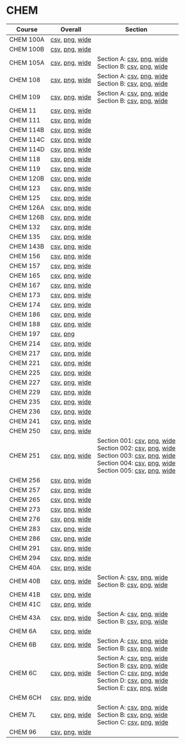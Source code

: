 # CHEM

| Course | Overall | Section |
| ------ | ------- | ------- |
| CHEM 100A | [csv](https://github.com/UCSD-Historical-Enrollment-Data/2024Spring/blob/main/overall/CHEM%20100A.csv), [png](https://raw.githubusercontent.com/UCSD-Historical-Enrollment-Data/2024Spring/main/plot_overall/CHEM%20100A.png), [wide](https://raw.githubusercontent.com/UCSD-Historical-Enrollment-Data/2024Spring/main/plot_overall_wide/CHEM%20100A.png) |  |
| CHEM 100B | [csv](https://github.com/UCSD-Historical-Enrollment-Data/2024Spring/blob/main/overall/CHEM%20100B.csv), [png](https://raw.githubusercontent.com/UCSD-Historical-Enrollment-Data/2024Spring/main/plot_overall/CHEM%20100B.png), [wide](https://raw.githubusercontent.com/UCSD-Historical-Enrollment-Data/2024Spring/main/plot_overall_wide/CHEM%20100B.png) |  |
| CHEM 105A | [csv](https://github.com/UCSD-Historical-Enrollment-Data/2024Spring/blob/main/overall/CHEM%20105A.csv), [png](https://raw.githubusercontent.com/UCSD-Historical-Enrollment-Data/2024Spring/main/plot_overall/CHEM%20105A.png), [wide](https://raw.githubusercontent.com/UCSD-Historical-Enrollment-Data/2024Spring/main/plot_overall_wide/CHEM%20105A.png) | Section A: [csv](https://github.com/UCSD-Historical-Enrollment-Data/2024Spring/blob/main/section/CHEM%20105A_A.csv), [png](https://raw.githubusercontent.com/UCSD-Historical-Enrollment-Data/2024Spring/main/plot_section/CHEM%20105A_A.png), [wide](https://raw.githubusercontent.com/UCSD-Historical-Enrollment-Data/2024Spring/main/plot_section_wide/CHEM%20105A_A.png)<br>Section B: [csv](https://github.com/UCSD-Historical-Enrollment-Data/2024Spring/blob/main/section/CHEM%20105A_B.csv), [png](https://raw.githubusercontent.com/UCSD-Historical-Enrollment-Data/2024Spring/main/plot_section/CHEM%20105A_B.png), [wide](https://raw.githubusercontent.com/UCSD-Historical-Enrollment-Data/2024Spring/main/plot_section_wide/CHEM%20105A_B.png) |
| CHEM 108 | [csv](https://github.com/UCSD-Historical-Enrollment-Data/2024Spring/blob/main/overall/CHEM%20108.csv), [png](https://raw.githubusercontent.com/UCSD-Historical-Enrollment-Data/2024Spring/main/plot_overall/CHEM%20108.png), [wide](https://raw.githubusercontent.com/UCSD-Historical-Enrollment-Data/2024Spring/main/plot_overall_wide/CHEM%20108.png) | Section A: [csv](https://github.com/UCSD-Historical-Enrollment-Data/2024Spring/blob/main/section/CHEM%20108_A.csv), [png](https://raw.githubusercontent.com/UCSD-Historical-Enrollment-Data/2024Spring/main/plot_section/CHEM%20108_A.png), [wide](https://raw.githubusercontent.com/UCSD-Historical-Enrollment-Data/2024Spring/main/plot_section_wide/CHEM%20108_A.png)<br>Section B: [csv](https://github.com/UCSD-Historical-Enrollment-Data/2024Spring/blob/main/section/CHEM%20108_B.csv), [png](https://raw.githubusercontent.com/UCSD-Historical-Enrollment-Data/2024Spring/main/plot_section/CHEM%20108_B.png), [wide](https://raw.githubusercontent.com/UCSD-Historical-Enrollment-Data/2024Spring/main/plot_section_wide/CHEM%20108_B.png) |
| CHEM 109 | [csv](https://github.com/UCSD-Historical-Enrollment-Data/2024Spring/blob/main/overall/CHEM%20109.csv), [png](https://raw.githubusercontent.com/UCSD-Historical-Enrollment-Data/2024Spring/main/plot_overall/CHEM%20109.png), [wide](https://raw.githubusercontent.com/UCSD-Historical-Enrollment-Data/2024Spring/main/plot_overall_wide/CHEM%20109.png) | Section A: [csv](https://github.com/UCSD-Historical-Enrollment-Data/2024Spring/blob/main/section/CHEM%20109_A.csv), [png](https://raw.githubusercontent.com/UCSD-Historical-Enrollment-Data/2024Spring/main/plot_section/CHEM%20109_A.png), [wide](https://raw.githubusercontent.com/UCSD-Historical-Enrollment-Data/2024Spring/main/plot_section_wide/CHEM%20109_A.png)<br>Section B: [csv](https://github.com/UCSD-Historical-Enrollment-Data/2024Spring/blob/main/section/CHEM%20109_B.csv), [png](https://raw.githubusercontent.com/UCSD-Historical-Enrollment-Data/2024Spring/main/plot_section/CHEM%20109_B.png), [wide](https://raw.githubusercontent.com/UCSD-Historical-Enrollment-Data/2024Spring/main/plot_section_wide/CHEM%20109_B.png) |
| CHEM 11 | [csv](https://github.com/UCSD-Historical-Enrollment-Data/2024Spring/blob/main/overall/CHEM%2011.csv), [png](https://raw.githubusercontent.com/UCSD-Historical-Enrollment-Data/2024Spring/main/plot_overall/CHEM%2011.png), [wide](https://raw.githubusercontent.com/UCSD-Historical-Enrollment-Data/2024Spring/main/plot_overall_wide/CHEM%2011.png) |  |
| CHEM 111 | [csv](https://github.com/UCSD-Historical-Enrollment-Data/2024Spring/blob/main/overall/CHEM%20111.csv), [png](https://raw.githubusercontent.com/UCSD-Historical-Enrollment-Data/2024Spring/main/plot_overall/CHEM%20111.png), [wide](https://raw.githubusercontent.com/UCSD-Historical-Enrollment-Data/2024Spring/main/plot_overall_wide/CHEM%20111.png) |  |
| CHEM 114B | [csv](https://github.com/UCSD-Historical-Enrollment-Data/2024Spring/blob/main/overall/CHEM%20114B.csv), [png](https://raw.githubusercontent.com/UCSD-Historical-Enrollment-Data/2024Spring/main/plot_overall/CHEM%20114B.png), [wide](https://raw.githubusercontent.com/UCSD-Historical-Enrollment-Data/2024Spring/main/plot_overall_wide/CHEM%20114B.png) |  |
| CHEM 114C | [csv](https://github.com/UCSD-Historical-Enrollment-Data/2024Spring/blob/main/overall/CHEM%20114C.csv), [png](https://raw.githubusercontent.com/UCSD-Historical-Enrollment-Data/2024Spring/main/plot_overall/CHEM%20114C.png), [wide](https://raw.githubusercontent.com/UCSD-Historical-Enrollment-Data/2024Spring/main/plot_overall_wide/CHEM%20114C.png) |  |
| CHEM 114D | [csv](https://github.com/UCSD-Historical-Enrollment-Data/2024Spring/blob/main/overall/CHEM%20114D.csv), [png](https://raw.githubusercontent.com/UCSD-Historical-Enrollment-Data/2024Spring/main/plot_overall/CHEM%20114D.png), [wide](https://raw.githubusercontent.com/UCSD-Historical-Enrollment-Data/2024Spring/main/plot_overall_wide/CHEM%20114D.png) |  |
| CHEM 118 | [csv](https://github.com/UCSD-Historical-Enrollment-Data/2024Spring/blob/main/overall/CHEM%20118.csv), [png](https://raw.githubusercontent.com/UCSD-Historical-Enrollment-Data/2024Spring/main/plot_overall/CHEM%20118.png), [wide](https://raw.githubusercontent.com/UCSD-Historical-Enrollment-Data/2024Spring/main/plot_overall_wide/CHEM%20118.png) |  |
| CHEM 119 | [csv](https://github.com/UCSD-Historical-Enrollment-Data/2024Spring/blob/main/overall/CHEM%20119.csv), [png](https://raw.githubusercontent.com/UCSD-Historical-Enrollment-Data/2024Spring/main/plot_overall/CHEM%20119.png), [wide](https://raw.githubusercontent.com/UCSD-Historical-Enrollment-Data/2024Spring/main/plot_overall_wide/CHEM%20119.png) |  |
| CHEM 120B | [csv](https://github.com/UCSD-Historical-Enrollment-Data/2024Spring/blob/main/overall/CHEM%20120B.csv), [png](https://raw.githubusercontent.com/UCSD-Historical-Enrollment-Data/2024Spring/main/plot_overall/CHEM%20120B.png), [wide](https://raw.githubusercontent.com/UCSD-Historical-Enrollment-Data/2024Spring/main/plot_overall_wide/CHEM%20120B.png) |  |
| CHEM 123 | [csv](https://github.com/UCSD-Historical-Enrollment-Data/2024Spring/blob/main/overall/CHEM%20123.csv), [png](https://raw.githubusercontent.com/UCSD-Historical-Enrollment-Data/2024Spring/main/plot_overall/CHEM%20123.png), [wide](https://raw.githubusercontent.com/UCSD-Historical-Enrollment-Data/2024Spring/main/plot_overall_wide/CHEM%20123.png) |  |
| CHEM 125 | [csv](https://github.com/UCSD-Historical-Enrollment-Data/2024Spring/blob/main/overall/CHEM%20125.csv), [png](https://raw.githubusercontent.com/UCSD-Historical-Enrollment-Data/2024Spring/main/plot_overall/CHEM%20125.png), [wide](https://raw.githubusercontent.com/UCSD-Historical-Enrollment-Data/2024Spring/main/plot_overall_wide/CHEM%20125.png) |  |
| CHEM 126A | [csv](https://github.com/UCSD-Historical-Enrollment-Data/2024Spring/blob/main/overall/CHEM%20126A.csv), [png](https://raw.githubusercontent.com/UCSD-Historical-Enrollment-Data/2024Spring/main/plot_overall/CHEM%20126A.png), [wide](https://raw.githubusercontent.com/UCSD-Historical-Enrollment-Data/2024Spring/main/plot_overall_wide/CHEM%20126A.png) |  |
| CHEM 126B | [csv](https://github.com/UCSD-Historical-Enrollment-Data/2024Spring/blob/main/overall/CHEM%20126B.csv), [png](https://raw.githubusercontent.com/UCSD-Historical-Enrollment-Data/2024Spring/main/plot_overall/CHEM%20126B.png), [wide](https://raw.githubusercontent.com/UCSD-Historical-Enrollment-Data/2024Spring/main/plot_overall_wide/CHEM%20126B.png) |  |
| CHEM 132 | [csv](https://github.com/UCSD-Historical-Enrollment-Data/2024Spring/blob/main/overall/CHEM%20132.csv), [png](https://raw.githubusercontent.com/UCSD-Historical-Enrollment-Data/2024Spring/main/plot_overall/CHEM%20132.png), [wide](https://raw.githubusercontent.com/UCSD-Historical-Enrollment-Data/2024Spring/main/plot_overall_wide/CHEM%20132.png) |  |
| CHEM 135 | [csv](https://github.com/UCSD-Historical-Enrollment-Data/2024Spring/blob/main/overall/CHEM%20135.csv), [png](https://raw.githubusercontent.com/UCSD-Historical-Enrollment-Data/2024Spring/main/plot_overall/CHEM%20135.png), [wide](https://raw.githubusercontent.com/UCSD-Historical-Enrollment-Data/2024Spring/main/plot_overall_wide/CHEM%20135.png) |  |
| CHEM 143B | [csv](https://github.com/UCSD-Historical-Enrollment-Data/2024Spring/blob/main/overall/CHEM%20143B.csv), [png](https://raw.githubusercontent.com/UCSD-Historical-Enrollment-Data/2024Spring/main/plot_overall/CHEM%20143B.png), [wide](https://raw.githubusercontent.com/UCSD-Historical-Enrollment-Data/2024Spring/main/plot_overall_wide/CHEM%20143B.png) |  |
| CHEM 156 | [csv](https://github.com/UCSD-Historical-Enrollment-Data/2024Spring/blob/main/overall/CHEM%20156.csv), [png](https://raw.githubusercontent.com/UCSD-Historical-Enrollment-Data/2024Spring/main/plot_overall/CHEM%20156.png), [wide](https://raw.githubusercontent.com/UCSD-Historical-Enrollment-Data/2024Spring/main/plot_overall_wide/CHEM%20156.png) |  |
| CHEM 157 | [csv](https://github.com/UCSD-Historical-Enrollment-Data/2024Spring/blob/main/overall/CHEM%20157.csv), [png](https://raw.githubusercontent.com/UCSD-Historical-Enrollment-Data/2024Spring/main/plot_overall/CHEM%20157.png), [wide](https://raw.githubusercontent.com/UCSD-Historical-Enrollment-Data/2024Spring/main/plot_overall_wide/CHEM%20157.png) |  |
| CHEM 165 | [csv](https://github.com/UCSD-Historical-Enrollment-Data/2024Spring/blob/main/overall/CHEM%20165.csv), [png](https://raw.githubusercontent.com/UCSD-Historical-Enrollment-Data/2024Spring/main/plot_overall/CHEM%20165.png), [wide](https://raw.githubusercontent.com/UCSD-Historical-Enrollment-Data/2024Spring/main/plot_overall_wide/CHEM%20165.png) |  |
| CHEM 167 | [csv](https://github.com/UCSD-Historical-Enrollment-Data/2024Spring/blob/main/overall/CHEM%20167.csv), [png](https://raw.githubusercontent.com/UCSD-Historical-Enrollment-Data/2024Spring/main/plot_overall/CHEM%20167.png), [wide](https://raw.githubusercontent.com/UCSD-Historical-Enrollment-Data/2024Spring/main/plot_overall_wide/CHEM%20167.png) |  |
| CHEM 173 | [csv](https://github.com/UCSD-Historical-Enrollment-Data/2024Spring/blob/main/overall/CHEM%20173.csv), [png](https://raw.githubusercontent.com/UCSD-Historical-Enrollment-Data/2024Spring/main/plot_overall/CHEM%20173.png), [wide](https://raw.githubusercontent.com/UCSD-Historical-Enrollment-Data/2024Spring/main/plot_overall_wide/CHEM%20173.png) |  |
| CHEM 174 | [csv](https://github.com/UCSD-Historical-Enrollment-Data/2024Spring/blob/main/overall/CHEM%20174.csv), [png](https://raw.githubusercontent.com/UCSD-Historical-Enrollment-Data/2024Spring/main/plot_overall/CHEM%20174.png), [wide](https://raw.githubusercontent.com/UCSD-Historical-Enrollment-Data/2024Spring/main/plot_overall_wide/CHEM%20174.png) |  |
| CHEM 186 | [csv](https://github.com/UCSD-Historical-Enrollment-Data/2024Spring/blob/main/overall/CHEM%20186.csv), [png](https://raw.githubusercontent.com/UCSD-Historical-Enrollment-Data/2024Spring/main/plot_overall/CHEM%20186.png), [wide](https://raw.githubusercontent.com/UCSD-Historical-Enrollment-Data/2024Spring/main/plot_overall_wide/CHEM%20186.png) |  |
| CHEM 188 | [csv](https://github.com/UCSD-Historical-Enrollment-Data/2024Spring/blob/main/overall/CHEM%20188.csv), [png](https://raw.githubusercontent.com/UCSD-Historical-Enrollment-Data/2024Spring/main/plot_overall/CHEM%20188.png), [wide](https://raw.githubusercontent.com/UCSD-Historical-Enrollment-Data/2024Spring/main/plot_overall_wide/CHEM%20188.png) |  |
| CHEM 197 | [csv](https://github.com/UCSD-Historical-Enrollment-Data/2024Spring/blob/main/overall/CHEM%20197.csv), [png](https://raw.githubusercontent.com/UCSD-Historical-Enrollment-Data/2024Spring/main/plot_overall/CHEM%20197.png) |  |
| CHEM 214 | [csv](https://github.com/UCSD-Historical-Enrollment-Data/2024Spring/blob/main/overall/CHEM%20214.csv), [png](https://raw.githubusercontent.com/UCSD-Historical-Enrollment-Data/2024Spring/main/plot_overall/CHEM%20214.png), [wide](https://raw.githubusercontent.com/UCSD-Historical-Enrollment-Data/2024Spring/main/plot_overall_wide/CHEM%20214.png) |  |
| CHEM 217 | [csv](https://github.com/UCSD-Historical-Enrollment-Data/2024Spring/blob/main/overall/CHEM%20217.csv), [png](https://raw.githubusercontent.com/UCSD-Historical-Enrollment-Data/2024Spring/main/plot_overall/CHEM%20217.png), [wide](https://raw.githubusercontent.com/UCSD-Historical-Enrollment-Data/2024Spring/main/plot_overall_wide/CHEM%20217.png) |  |
| CHEM 221 | [csv](https://github.com/UCSD-Historical-Enrollment-Data/2024Spring/blob/main/overall/CHEM%20221.csv), [png](https://raw.githubusercontent.com/UCSD-Historical-Enrollment-Data/2024Spring/main/plot_overall/CHEM%20221.png), [wide](https://raw.githubusercontent.com/UCSD-Historical-Enrollment-Data/2024Spring/main/plot_overall_wide/CHEM%20221.png) |  |
| CHEM 225 | [csv](https://github.com/UCSD-Historical-Enrollment-Data/2024Spring/blob/main/overall/CHEM%20225.csv), [png](https://raw.githubusercontent.com/UCSD-Historical-Enrollment-Data/2024Spring/main/plot_overall/CHEM%20225.png), [wide](https://raw.githubusercontent.com/UCSD-Historical-Enrollment-Data/2024Spring/main/plot_overall_wide/CHEM%20225.png) |  |
| CHEM 227 | [csv](https://github.com/UCSD-Historical-Enrollment-Data/2024Spring/blob/main/overall/CHEM%20227.csv), [png](https://raw.githubusercontent.com/UCSD-Historical-Enrollment-Data/2024Spring/main/plot_overall/CHEM%20227.png), [wide](https://raw.githubusercontent.com/UCSD-Historical-Enrollment-Data/2024Spring/main/plot_overall_wide/CHEM%20227.png) |  |
| CHEM 229 | [csv](https://github.com/UCSD-Historical-Enrollment-Data/2024Spring/blob/main/overall/CHEM%20229.csv), [png](https://raw.githubusercontent.com/UCSD-Historical-Enrollment-Data/2024Spring/main/plot_overall/CHEM%20229.png), [wide](https://raw.githubusercontent.com/UCSD-Historical-Enrollment-Data/2024Spring/main/plot_overall_wide/CHEM%20229.png) |  |
| CHEM 235 | [csv](https://github.com/UCSD-Historical-Enrollment-Data/2024Spring/blob/main/overall/CHEM%20235.csv), [png](https://raw.githubusercontent.com/UCSD-Historical-Enrollment-Data/2024Spring/main/plot_overall/CHEM%20235.png), [wide](https://raw.githubusercontent.com/UCSD-Historical-Enrollment-Data/2024Spring/main/plot_overall_wide/CHEM%20235.png) |  |
| CHEM 236 | [csv](https://github.com/UCSD-Historical-Enrollment-Data/2024Spring/blob/main/overall/CHEM%20236.csv), [png](https://raw.githubusercontent.com/UCSD-Historical-Enrollment-Data/2024Spring/main/plot_overall/CHEM%20236.png), [wide](https://raw.githubusercontent.com/UCSD-Historical-Enrollment-Data/2024Spring/main/plot_overall_wide/CHEM%20236.png) |  |
| CHEM 241 | [csv](https://github.com/UCSD-Historical-Enrollment-Data/2024Spring/blob/main/overall/CHEM%20241.csv), [png](https://raw.githubusercontent.com/UCSD-Historical-Enrollment-Data/2024Spring/main/plot_overall/CHEM%20241.png), [wide](https://raw.githubusercontent.com/UCSD-Historical-Enrollment-Data/2024Spring/main/plot_overall_wide/CHEM%20241.png) |  |
| CHEM 250 | [csv](https://github.com/UCSD-Historical-Enrollment-Data/2024Spring/blob/main/overall/CHEM%20250.csv), [png](https://raw.githubusercontent.com/UCSD-Historical-Enrollment-Data/2024Spring/main/plot_overall/CHEM%20250.png), [wide](https://raw.githubusercontent.com/UCSD-Historical-Enrollment-Data/2024Spring/main/plot_overall_wide/CHEM%20250.png) |  |
| CHEM 251 | [csv](https://github.com/UCSD-Historical-Enrollment-Data/2024Spring/blob/main/overall/CHEM%20251.csv), [png](https://raw.githubusercontent.com/UCSD-Historical-Enrollment-Data/2024Spring/main/plot_overall/CHEM%20251.png), [wide](https://raw.githubusercontent.com/UCSD-Historical-Enrollment-Data/2024Spring/main/plot_overall_wide/CHEM%20251.png) | Section 001: [csv](https://github.com/UCSD-Historical-Enrollment-Data/2024Spring/blob/main/section/CHEM%20251_001.csv), [png](https://raw.githubusercontent.com/UCSD-Historical-Enrollment-Data/2024Spring/main/plot_section/CHEM%20251_001.png), [wide](https://raw.githubusercontent.com/UCSD-Historical-Enrollment-Data/2024Spring/main/plot_section_wide/CHEM%20251_001.png)<br>Section 002: [csv](https://github.com/UCSD-Historical-Enrollment-Data/2024Spring/blob/main/section/CHEM%20251_002.csv), [png](https://raw.githubusercontent.com/UCSD-Historical-Enrollment-Data/2024Spring/main/plot_section/CHEM%20251_002.png), [wide](https://raw.githubusercontent.com/UCSD-Historical-Enrollment-Data/2024Spring/main/plot_section_wide/CHEM%20251_002.png)<br>Section 003: [csv](https://github.com/UCSD-Historical-Enrollment-Data/2024Spring/blob/main/section/CHEM%20251_003.csv), [png](https://raw.githubusercontent.com/UCSD-Historical-Enrollment-Data/2024Spring/main/plot_section/CHEM%20251_003.png), [wide](https://raw.githubusercontent.com/UCSD-Historical-Enrollment-Data/2024Spring/main/plot_section_wide/CHEM%20251_003.png)<br>Section 004: [csv](https://github.com/UCSD-Historical-Enrollment-Data/2024Spring/blob/main/section/CHEM%20251_004.csv), [png](https://raw.githubusercontent.com/UCSD-Historical-Enrollment-Data/2024Spring/main/plot_section/CHEM%20251_004.png), [wide](https://raw.githubusercontent.com/UCSD-Historical-Enrollment-Data/2024Spring/main/plot_section_wide/CHEM%20251_004.png)<br>Section 005: [csv](https://github.com/UCSD-Historical-Enrollment-Data/2024Spring/blob/main/section/CHEM%20251_005.csv), [png](https://raw.githubusercontent.com/UCSD-Historical-Enrollment-Data/2024Spring/main/plot_section/CHEM%20251_005.png), [wide](https://raw.githubusercontent.com/UCSD-Historical-Enrollment-Data/2024Spring/main/plot_section_wide/CHEM%20251_005.png) |
| CHEM 256 | [csv](https://github.com/UCSD-Historical-Enrollment-Data/2024Spring/blob/main/overall/CHEM%20256.csv), [png](https://raw.githubusercontent.com/UCSD-Historical-Enrollment-Data/2024Spring/main/plot_overall/CHEM%20256.png), [wide](https://raw.githubusercontent.com/UCSD-Historical-Enrollment-Data/2024Spring/main/plot_overall_wide/CHEM%20256.png) |  |
| CHEM 257 | [csv](https://github.com/UCSD-Historical-Enrollment-Data/2024Spring/blob/main/overall/CHEM%20257.csv), [png](https://raw.githubusercontent.com/UCSD-Historical-Enrollment-Data/2024Spring/main/plot_overall/CHEM%20257.png), [wide](https://raw.githubusercontent.com/UCSD-Historical-Enrollment-Data/2024Spring/main/plot_overall_wide/CHEM%20257.png) |  |
| CHEM 265 | [csv](https://github.com/UCSD-Historical-Enrollment-Data/2024Spring/blob/main/overall/CHEM%20265.csv), [png](https://raw.githubusercontent.com/UCSD-Historical-Enrollment-Data/2024Spring/main/plot_overall/CHEM%20265.png), [wide](https://raw.githubusercontent.com/UCSD-Historical-Enrollment-Data/2024Spring/main/plot_overall_wide/CHEM%20265.png) |  |
| CHEM 273 | [csv](https://github.com/UCSD-Historical-Enrollment-Data/2024Spring/blob/main/overall/CHEM%20273.csv), [png](https://raw.githubusercontent.com/UCSD-Historical-Enrollment-Data/2024Spring/main/plot_overall/CHEM%20273.png), [wide](https://raw.githubusercontent.com/UCSD-Historical-Enrollment-Data/2024Spring/main/plot_overall_wide/CHEM%20273.png) |  |
| CHEM 276 | [csv](https://github.com/UCSD-Historical-Enrollment-Data/2024Spring/blob/main/overall/CHEM%20276.csv), [png](https://raw.githubusercontent.com/UCSD-Historical-Enrollment-Data/2024Spring/main/plot_overall/CHEM%20276.png), [wide](https://raw.githubusercontent.com/UCSD-Historical-Enrollment-Data/2024Spring/main/plot_overall_wide/CHEM%20276.png) |  |
| CHEM 283 | [csv](https://github.com/UCSD-Historical-Enrollment-Data/2024Spring/blob/main/overall/CHEM%20283.csv), [png](https://raw.githubusercontent.com/UCSD-Historical-Enrollment-Data/2024Spring/main/plot_overall/CHEM%20283.png), [wide](https://raw.githubusercontent.com/UCSD-Historical-Enrollment-Data/2024Spring/main/plot_overall_wide/CHEM%20283.png) |  |
| CHEM 286 | [csv](https://github.com/UCSD-Historical-Enrollment-Data/2024Spring/blob/main/overall/CHEM%20286.csv), [png](https://raw.githubusercontent.com/UCSD-Historical-Enrollment-Data/2024Spring/main/plot_overall/CHEM%20286.png), [wide](https://raw.githubusercontent.com/UCSD-Historical-Enrollment-Data/2024Spring/main/plot_overall_wide/CHEM%20286.png) |  |
| CHEM 291 | [csv](https://github.com/UCSD-Historical-Enrollment-Data/2024Spring/blob/main/overall/CHEM%20291.csv), [png](https://raw.githubusercontent.com/UCSD-Historical-Enrollment-Data/2024Spring/main/plot_overall/CHEM%20291.png), [wide](https://raw.githubusercontent.com/UCSD-Historical-Enrollment-Data/2024Spring/main/plot_overall_wide/CHEM%20291.png) |  |
| CHEM 294 | [csv](https://github.com/UCSD-Historical-Enrollment-Data/2024Spring/blob/main/overall/CHEM%20294.csv), [png](https://raw.githubusercontent.com/UCSD-Historical-Enrollment-Data/2024Spring/main/plot_overall/CHEM%20294.png), [wide](https://raw.githubusercontent.com/UCSD-Historical-Enrollment-Data/2024Spring/main/plot_overall_wide/CHEM%20294.png) |  |
| CHEM 40A | [csv](https://github.com/UCSD-Historical-Enrollment-Data/2024Spring/blob/main/overall/CHEM%2040A.csv), [png](https://raw.githubusercontent.com/UCSD-Historical-Enrollment-Data/2024Spring/main/plot_overall/CHEM%2040A.png), [wide](https://raw.githubusercontent.com/UCSD-Historical-Enrollment-Data/2024Spring/main/plot_overall_wide/CHEM%2040A.png) |  |
| CHEM 40B | [csv](https://github.com/UCSD-Historical-Enrollment-Data/2024Spring/blob/main/overall/CHEM%2040B.csv), [png](https://raw.githubusercontent.com/UCSD-Historical-Enrollment-Data/2024Spring/main/plot_overall/CHEM%2040B.png), [wide](https://raw.githubusercontent.com/UCSD-Historical-Enrollment-Data/2024Spring/main/plot_overall_wide/CHEM%2040B.png) | Section A: [csv](https://github.com/UCSD-Historical-Enrollment-Data/2024Spring/blob/main/section/CHEM%2040B_A.csv), [png](https://raw.githubusercontent.com/UCSD-Historical-Enrollment-Data/2024Spring/main/plot_section/CHEM%2040B_A.png), [wide](https://raw.githubusercontent.com/UCSD-Historical-Enrollment-Data/2024Spring/main/plot_section_wide/CHEM%2040B_A.png)<br>Section B: [csv](https://github.com/UCSD-Historical-Enrollment-Data/2024Spring/blob/main/section/CHEM%2040B_B.csv), [png](https://raw.githubusercontent.com/UCSD-Historical-Enrollment-Data/2024Spring/main/plot_section/CHEM%2040B_B.png), [wide](https://raw.githubusercontent.com/UCSD-Historical-Enrollment-Data/2024Spring/main/plot_section_wide/CHEM%2040B_B.png) |
| CHEM 41B | [csv](https://github.com/UCSD-Historical-Enrollment-Data/2024Spring/blob/main/overall/CHEM%2041B.csv), [png](https://raw.githubusercontent.com/UCSD-Historical-Enrollment-Data/2024Spring/main/plot_overall/CHEM%2041B.png), [wide](https://raw.githubusercontent.com/UCSD-Historical-Enrollment-Data/2024Spring/main/plot_overall_wide/CHEM%2041B.png) |  |
| CHEM 41C | [csv](https://github.com/UCSD-Historical-Enrollment-Data/2024Spring/blob/main/overall/CHEM%2041C.csv), [png](https://raw.githubusercontent.com/UCSD-Historical-Enrollment-Data/2024Spring/main/plot_overall/CHEM%2041C.png), [wide](https://raw.githubusercontent.com/UCSD-Historical-Enrollment-Data/2024Spring/main/plot_overall_wide/CHEM%2041C.png) |  |
| CHEM 43A | [csv](https://github.com/UCSD-Historical-Enrollment-Data/2024Spring/blob/main/overall/CHEM%2043A.csv), [png](https://raw.githubusercontent.com/UCSD-Historical-Enrollment-Data/2024Spring/main/plot_overall/CHEM%2043A.png), [wide](https://raw.githubusercontent.com/UCSD-Historical-Enrollment-Data/2024Spring/main/plot_overall_wide/CHEM%2043A.png) | Section A: [csv](https://github.com/UCSD-Historical-Enrollment-Data/2024Spring/blob/main/section/CHEM%2043A_A.csv), [png](https://raw.githubusercontent.com/UCSD-Historical-Enrollment-Data/2024Spring/main/plot_section/CHEM%2043A_A.png), [wide](https://raw.githubusercontent.com/UCSD-Historical-Enrollment-Data/2024Spring/main/plot_section_wide/CHEM%2043A_A.png)<br>Section B: [csv](https://github.com/UCSD-Historical-Enrollment-Data/2024Spring/blob/main/section/CHEM%2043A_B.csv), [png](https://raw.githubusercontent.com/UCSD-Historical-Enrollment-Data/2024Spring/main/plot_section/CHEM%2043A_B.png), [wide](https://raw.githubusercontent.com/UCSD-Historical-Enrollment-Data/2024Spring/main/plot_section_wide/CHEM%2043A_B.png) |
| CHEM 6A | [csv](https://github.com/UCSD-Historical-Enrollment-Data/2024Spring/blob/main/overall/CHEM%206A.csv), [png](https://raw.githubusercontent.com/UCSD-Historical-Enrollment-Data/2024Spring/main/plot_overall/CHEM%206A.png), [wide](https://raw.githubusercontent.com/UCSD-Historical-Enrollment-Data/2024Spring/main/plot_overall_wide/CHEM%206A.png) |  |
| CHEM 6B | [csv](https://github.com/UCSD-Historical-Enrollment-Data/2024Spring/blob/main/overall/CHEM%206B.csv), [png](https://raw.githubusercontent.com/UCSD-Historical-Enrollment-Data/2024Spring/main/plot_overall/CHEM%206B.png), [wide](https://raw.githubusercontent.com/UCSD-Historical-Enrollment-Data/2024Spring/main/plot_overall_wide/CHEM%206B.png) | Section A: [csv](https://github.com/UCSD-Historical-Enrollment-Data/2024Spring/blob/main/section/CHEM%206B_A.csv), [png](https://raw.githubusercontent.com/UCSD-Historical-Enrollment-Data/2024Spring/main/plot_section/CHEM%206B_A.png), [wide](https://raw.githubusercontent.com/UCSD-Historical-Enrollment-Data/2024Spring/main/plot_section_wide/CHEM%206B_A.png)<br>Section B: [csv](https://github.com/UCSD-Historical-Enrollment-Data/2024Spring/blob/main/section/CHEM%206B_B.csv), [png](https://raw.githubusercontent.com/UCSD-Historical-Enrollment-Data/2024Spring/main/plot_section/CHEM%206B_B.png), [wide](https://raw.githubusercontent.com/UCSD-Historical-Enrollment-Data/2024Spring/main/plot_section_wide/CHEM%206B_B.png) |
| CHEM 6C | [csv](https://github.com/UCSD-Historical-Enrollment-Data/2024Spring/blob/main/overall/CHEM%206C.csv), [png](https://raw.githubusercontent.com/UCSD-Historical-Enrollment-Data/2024Spring/main/plot_overall/CHEM%206C.png), [wide](https://raw.githubusercontent.com/UCSD-Historical-Enrollment-Data/2024Spring/main/plot_overall_wide/CHEM%206C.png) | Section A: [csv](https://github.com/UCSD-Historical-Enrollment-Data/2024Spring/blob/main/section/CHEM%206C_A.csv), [png](https://raw.githubusercontent.com/UCSD-Historical-Enrollment-Data/2024Spring/main/plot_section/CHEM%206C_A.png), [wide](https://raw.githubusercontent.com/UCSD-Historical-Enrollment-Data/2024Spring/main/plot_section_wide/CHEM%206C_A.png)<br>Section B: [csv](https://github.com/UCSD-Historical-Enrollment-Data/2024Spring/blob/main/section/CHEM%206C_B.csv), [png](https://raw.githubusercontent.com/UCSD-Historical-Enrollment-Data/2024Spring/main/plot_section/CHEM%206C_B.png), [wide](https://raw.githubusercontent.com/UCSD-Historical-Enrollment-Data/2024Spring/main/plot_section_wide/CHEM%206C_B.png)<br>Section C: [csv](https://github.com/UCSD-Historical-Enrollment-Data/2024Spring/blob/main/section/CHEM%206C_C.csv), [png](https://raw.githubusercontent.com/UCSD-Historical-Enrollment-Data/2024Spring/main/plot_section/CHEM%206C_C.png), [wide](https://raw.githubusercontent.com/UCSD-Historical-Enrollment-Data/2024Spring/main/plot_section_wide/CHEM%206C_C.png)<br>Section D: [csv](https://github.com/UCSD-Historical-Enrollment-Data/2024Spring/blob/main/section/CHEM%206C_D.csv), [png](https://raw.githubusercontent.com/UCSD-Historical-Enrollment-Data/2024Spring/main/plot_section/CHEM%206C_D.png), [wide](https://raw.githubusercontent.com/UCSD-Historical-Enrollment-Data/2024Spring/main/plot_section_wide/CHEM%206C_D.png)<br>Section E: [csv](https://github.com/UCSD-Historical-Enrollment-Data/2024Spring/blob/main/section/CHEM%206C_E.csv), [png](https://raw.githubusercontent.com/UCSD-Historical-Enrollment-Data/2024Spring/main/plot_section/CHEM%206C_E.png), [wide](https://raw.githubusercontent.com/UCSD-Historical-Enrollment-Data/2024Spring/main/plot_section_wide/CHEM%206C_E.png) |
| CHEM 6CH | [csv](https://github.com/UCSD-Historical-Enrollment-Data/2024Spring/blob/main/overall/CHEM%206CH.csv), [png](https://raw.githubusercontent.com/UCSD-Historical-Enrollment-Data/2024Spring/main/plot_overall/CHEM%206CH.png), [wide](https://raw.githubusercontent.com/UCSD-Historical-Enrollment-Data/2024Spring/main/plot_overall_wide/CHEM%206CH.png) |  |
| CHEM 7L | [csv](https://github.com/UCSD-Historical-Enrollment-Data/2024Spring/blob/main/overall/CHEM%207L.csv), [png](https://raw.githubusercontent.com/UCSD-Historical-Enrollment-Data/2024Spring/main/plot_overall/CHEM%207L.png), [wide](https://raw.githubusercontent.com/UCSD-Historical-Enrollment-Data/2024Spring/main/plot_overall_wide/CHEM%207L.png) | Section A: [csv](https://github.com/UCSD-Historical-Enrollment-Data/2024Spring/blob/main/section/CHEM%207L_A.csv), [png](https://raw.githubusercontent.com/UCSD-Historical-Enrollment-Data/2024Spring/main/plot_section/CHEM%207L_A.png), [wide](https://raw.githubusercontent.com/UCSD-Historical-Enrollment-Data/2024Spring/main/plot_section_wide/CHEM%207L_A.png)<br>Section B: [csv](https://github.com/UCSD-Historical-Enrollment-Data/2024Spring/blob/main/section/CHEM%207L_B.csv), [png](https://raw.githubusercontent.com/UCSD-Historical-Enrollment-Data/2024Spring/main/plot_section/CHEM%207L_B.png), [wide](https://raw.githubusercontent.com/UCSD-Historical-Enrollment-Data/2024Spring/main/plot_section_wide/CHEM%207L_B.png)<br>Section C: [csv](https://github.com/UCSD-Historical-Enrollment-Data/2024Spring/blob/main/section/CHEM%207L_C.csv), [png](https://raw.githubusercontent.com/UCSD-Historical-Enrollment-Data/2024Spring/main/plot_section/CHEM%207L_C.png), [wide](https://raw.githubusercontent.com/UCSD-Historical-Enrollment-Data/2024Spring/main/plot_section_wide/CHEM%207L_C.png) |
| CHEM 96 | [csv](https://github.com/UCSD-Historical-Enrollment-Data/2024Spring/blob/main/overall/CHEM%2096.csv), [png](https://raw.githubusercontent.com/UCSD-Historical-Enrollment-Data/2024Spring/main/plot_overall/CHEM%2096.png), [wide](https://raw.githubusercontent.com/UCSD-Historical-Enrollment-Data/2024Spring/main/plot_overall_wide/CHEM%2096.png) |  |

